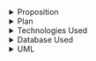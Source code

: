 <details>
 <summary>Proposition</summary>
This project is focusing on an eBook Library -- an online platform that breaks the restrictions of the library on simultaneous use and provides online lending services of a wide variety of digital books for readers, especially for the library users who are unhappy with all the time and economic cost of physically presenting at the library to borrow or return the print books.
</details>

<details>
 <summary>Plan</summary>
- Users can retrieve information about books
- Users can give feedback on books via ratings and comments
- Advanced functionality : Personalized search system where users can borrow books and selectively perform searches
</details>

<details>
 <summary>Technologies Used</summary>
- mySQL, JDBC, JSP, XML, Clover ETL, Google Sheets, Excel Power Query 
</details>

<details>
 <summary>Database Used</summary>
- [Kaggle data source](https://www.kaggle.com/bahramjannesarr/goodreads-book-datasets-10m)
- There are 18 original attributes in the source file, including basic information for a book, such as Book name, ISBN, author, publishers.
- The data was imported into Author, Publisher and Book tables in our database, which contained around **100k rows**.
</details>

<details>
 <summary>UML</summary>
![](/image/eBook_UML.png)
